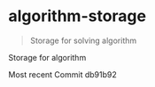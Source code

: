 # algorithm-storage
> Storage for solving algorithm


Storage for algorithm

Most recent Commit db91b92